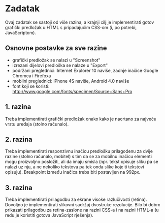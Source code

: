 # Zadatak 

Ovaj zadatak se sastoji od više razina, a krajnji cilj je implementirati gotov grafički predložak u HTML s pripadajućim CSS-om (i, po potrebi, JavaScriptom).


## Osnovne postavke za sve razine

* grafički predložak se nalazi u "Screenshot"
* izrezani dijelovi predloška se nalaze u "Export"
* podržani preglednici: Internet Explorer 10 naviše, zadnje inačice Google Chromea i Firefoxa
* mobilni preglednici: iPhone 4S naviše, Android 4.0 naviše
* font koji se koristi: http://www.google.com/fonts/specimen/Source+Sans+Pro


## 1. razina

Treba implementirati grafički predložak onako kako je nacrtano za najveću vrstu uređaja (stolno računalo).


## 2. razina

Treba implementirati responzivnu inačicu predlošku prilagođenu za dvije razine (stolno računalo, mobitel) s tim da se za mobilnu inačicu elementi mogu proizvoljno posložiti, ali da imaju smisla (npr. tekst opisuje sliku pa se nalazi uz nju, a ne nekoliko tekstova pa tek onda slike koje ti tekstovi opisuju).
Breakpoint između inačica treba biti postavljen na 992px.


## 3. razina

Treba implementirati prilagodbu za ekrane visoke razlučivosti (retina). Dovoljno je implementirati slikovni sadržaj dvostruke rezolucije. Bilo bi dobro prikazati prilagodbu za retina-zaslone na razini CSS-a i na razini HTML-a (u redu je koristiti gotova JavaScript rješenja).